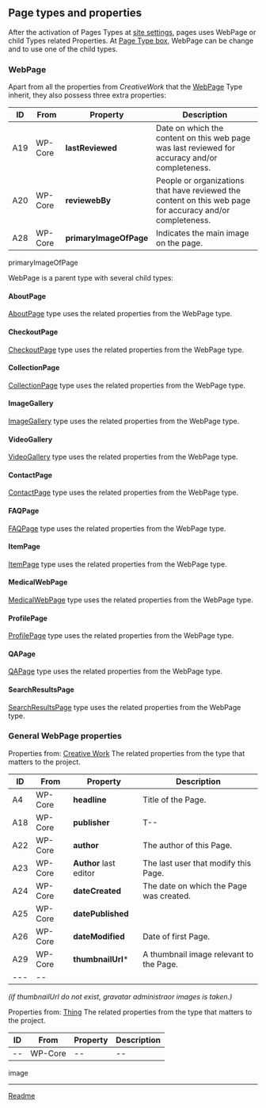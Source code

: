 ## Page types and properties

After the activation of Pages Types at [site settings](/doc-settings-site.md), pages uses WebPage or child Types related Properties. At [Page Type box](/doc/doc-conf-page.md), WebPage can be change and to use one of the child types.

### WebPage

Apart from all the properties from _CreativeWork_ that the [WebPage](https://schema.org/WebPage "https://schema.org/WebPage") Type inherit, they also possess three extra properties:

| ID  | From    | Property               | Description                                                                                               |
| --- | ------- | ---------------------- |---------------------------------------------------------------------------------------------------------- |
| A19 | WP-Core | **lastReviewed**       | Date on which the content on this web page was last reviewed for accuracy and/or completeness.            |
| A20 | WP-Core | **reviewebBy**         | People or organizations that have reviewed the content on this web page for accuracy and/or completeness. |
| A28 | WP-Core | **primaryImageOfPage** | Indicates the main image on the page.                                                                     |

primaryImageOfPage

WebPage is a parent type with several child types:

#### AboutPage

[AboutPage](https://schema.org/AboutPage "https://schema.org/AboutPage") type uses the related properties from the WebPage type.

#### CheckoutPage

[CheckoutPage](https://schema.org/CheckoutPage "https://schema.org/CheckoutPage") type uses the related properties from the WebPage type.

#### CollectionPage

[CollectionPage](https://schema.org/CollectionPage "https://schema.org/CollectionPage") type uses the related properties from the WebPage type.

#### ImageGallery

[ImageGallery](https://schema.org/ImageGallery "https://schema.org/ImageGallery") type uses the related properties from the WebPage type.

#### VideoGallery

[VideoGallery](https://schema.org/VideoGallery "https://schema.org/VideoGallery") type uses the related properties from the WebPage type.

#### ContactPage

[ContactPage](https://schema.org/ContactPage "https://schema.org/ContactPage") type uses the related properties from the WebPage type.

#### FAQPage

[FAQPage](https://schema.org/FAQPage "https://schema.org/FAQPage") type uses the related properties from the WebPage type.

#### ItemPage

[ItemPage](https://schema.org/ItemPage "https://schema.org/ItemPage") type uses the related properties from the WebPage type.

#### MedicalWebPage

[MedicalWebPage](https://schema.org/MedicalWebPage "https://schema.org/MedicalWebPage") type uses the related properties from the WebPage type.

#### ProfilePage

[ProfilePage](https://schema.org/ProfilePage "https://schema.org/ProfilePage") type uses the related properties from the WebPage type.

#### QAPage

[QAPage](https://schema.org/QAPage "https://schema.org/QAPage") type uses the related properties from the WebPage type.

#### SearchResultsPage

[SearchResultsPage](https://schema.org/SearchResultsPage "https://schema.org/SearchResultsPage") type uses the related properties from the WebPage type.

### General WebPage properties

Properties from: [Creative Work](https://schema.org/CreativeWork "https://schema.org/CreativeWork")
The related properties from the type that matters to the project.

| ID  | From    | Property               | Description                             |
| --- | ------- | ---------------------- | --------------------------------------- |
| A4  | WP-Core | **headline**           | Title of the Page.                      |
| A18 | WP-Core | **publisher**          | T--                                     |
| A22 | WP-Core | **author**             | The author of this Page.                |
| A23 | WP-Core | **Author** last editor | The last user that modify this Page.    |
| A24 | WP-Core | **dateCreated**        | The date on which the Page was created. |
| A25 | WP-Core | **datePublished**      |
| A26 | WP-Core | **dateModified**       | Date of first Page.                     |
| A29 | WP-Core | **thumbnailUrl***      | A thumbnail image relevant to the Page. |
| --- | --      |                        |

*(if thumbnailUrl do not exist, gravatar administraor images is taken.)*

Properties from: [Thing](https://schema.org/Thing "https://schema.org/Thing")
The related properties from the type that matters to the project.

| ID | From    | Property | Description |
| -- | ------- | -------- | ----------- |
| -- | WP-Core | --       | --          |

image

---




[Readme](//Readme.md)
